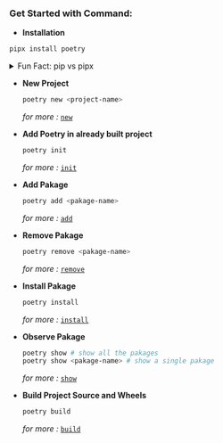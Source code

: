 

### Get Started with Command:  
- **Installation**

```bash
pipx install poetry
```

<details>
<summary>Fun Fact: pip vs pipx</span></summary>

- **`pip`** 
     1. **Project Dependencies** (e.g. Flask, Requests):<br><br>
     
    ```bash
    pip install flask requests 
    ```
    2. **Development Tools** (e.g. Black, PyTest):<br><br>
    
    ```bash
    pip install black pytest
    ```

- **`pipx`** 
    1. **Standalone Applications** (e.g. Poetry, httpie): <br><br>
    
    ```bash
    pipx install poetry httpie
    ```
    2. **CLI Tools** (e.g. awscli, youtube-dl): <br><br>
    
    ```bash
    pipx install awscli youtube-dl
    ```

#### Summary:
- Use **`pip`** for project dependencies and development tools within a virtual environment.
- Use **`pipx`** for installing standalone command-line applications, ensuring each tool has its own isolated environment.

*Standalone Application: Apps that do not rely on external dependencies (such as libraries or frameworks), and can function independently.*
</details>

- **New Project**

  ```bash
  poetry new <project-name>
  ```
  *for more :* <code>[new](https://python-poetry.org/docs/cli/#new)</code>
-   **Add Poetry in already built project**
    ```bash
    poetry init
    ```
    *for more :* <code>[init](https://python-poetry.org/docs/cli/#init)</code>
- **Add Pakage**
    ```bash
    poetry add <pakage-name>
    ```
    *for more :* <code>[add](https://python-poetry.org/docs/cli/#add)</code>
- **Remove Pakage**
    ```bash
    poetry remove <pakage-name>
    ```
    *for more :* <code>[remove](https://python-poetry.org/docs/cli/#remove)</code>
- **Install Pakage**
    ```bash
    poetry install
    ```
     *for more :* <code>[install](https://python-poetry.org/docs/cli/#install)</code>
- **Observe Pakage**
    ```bash
    poetry show # show all the pakages 
    poetry show <pakage-name> # show a single pakage
    ```
     *for more :* <code>[show](https://python-poetry.org/docs/cli/#show)</code>
- **Build Project Source and Wheels**
    ```bash
    poetry build 
    ```
     *for more :* <code>[build](https://python-poetry.org/docs/cli/#build)</code>
